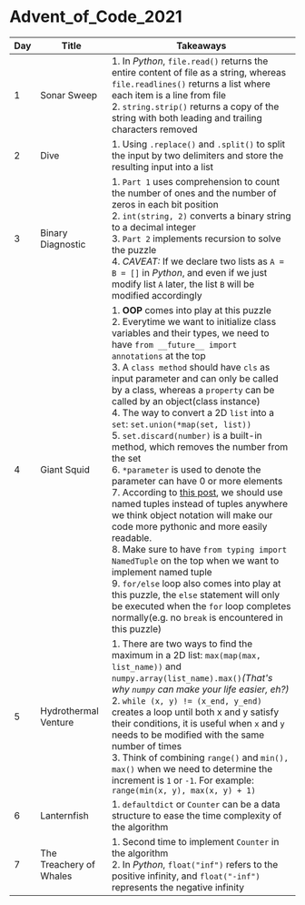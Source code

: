 # Advent_of_Code_2021

| Day | Title | Takeaways |
| ---- | ---------------- | ---------------------- |
| 1 | Sonar Sweep | 1. In *Python*, `file.read()` returns the entire content of file as a string, whereas `file.readlines()` returns a list where each item is a line from file<br>2. `string.strip()` returns a copy of the string with both leading and trailing characters removed |
| 2 | Dive | 1. Using `.replace()` and `.split()` to split the input by two delimiters and store the resulting input into a list |
| 3 | Binary Diagnostic | 1. `Part 1` uses comprehension to count the number of ones and the number of zeros in each bit position<br>2. `int(string, 2)` converts a binary string to a decimal integer<br>3. `Part 2` implements recursion to solve the puzzle<br>4. *CAVEAT:* If we declare two lists as `A = B = []` in *Python*, and even if we just modify list `A` later, the list `B` will be modified accordingly |
| 4 | Giant Squid | 1. **OOP** comes into play at this puzzle <br>2. Everytime we want to initialize class variables and their types, we need to have `from __future__ import annotations` at the top<br>3. A `class method` should have `cls` as input parameter and can only be called by a class, whereas a `property` can be called by an object(class instance) <br>4. The way to convert a 2D `list` into a `set`: `set.union(*map(set, list))`<br>5. `set.discard(number)` is a built-in method, which removes the number from the set<br>6. `*parameter` is used to denote the parameter can have 0 or more elements<br>7. According to [this post](https://stackoverflow.com/a/2970722), we should use named tuples instead of tuples anywhere we think object notation will make our code more pythonic and more easily readable.<br>8. Make sure to have `from typing import NamedTuple` on the top when we want to implement named tuple<br>9. `for/else` loop also comes into play at this puzzle, the `else` statement will only be executed when the `for` loop completes normally(e.g. no `break` is encountered in this puzzle) |
| 5 | Hydrothermal Venture | 1. There are two ways to find the maximum in a 2D list: `max(map(max, list_name))` and `numpy.array(list_name).max()`*(That's why `numpy` can make your life easier, eh?)*<br>2. `while (x, y) != (x_end, y_end)` creates a loop until both x and y satisfy their conditions, it is useful when `x` and `y` needs to be modified with the same number of times<br>3. Think of combining `range()` and `min(), max()` when we need to determine the increment is `1` or `-1`. For example: `range(min(x, y), max(x, y) + 1)` |
| 6 | Lanternfish | 1. `defaultdict` or `Counter` can be a data structure to ease the time complexity of the algorithm |
| 7 | The Treachery of Whales | 1. Second time to implement `Counter` in the algorithm<br>2. In *Python*, `float("inf")` refers to the positive infinity, and `float("-inf")` represents the negative infinity |

